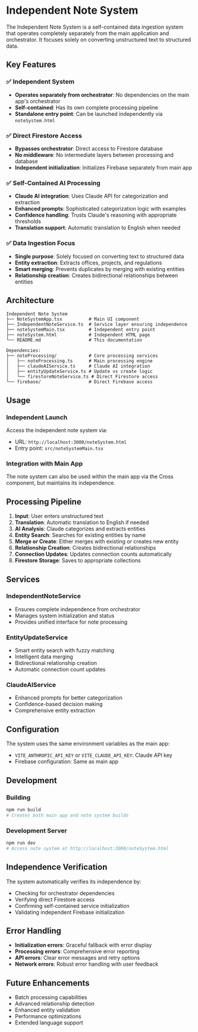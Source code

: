 # Independent Note System

The Independent Note System is a self-contained data ingestion system that operates completely separately from the main application and orchestrator. It focuses solely on converting unstructured text to structured data.

## Key Features

### ✅ Independent System
- **Operates separately from orchestrator**: No dependencies on the main app's orchestrator
- **Self-contained**: Has its own complete processing pipeline
- **Standalone entry point**: Can be launched independently via `noteSystem.html`

### ✅ Direct Firestore Access
- **Bypasses orchestrator**: Direct access to Firestore database
- **No middleware**: No intermediate layers between processing and database
- **Independent initialization**: Initializes Firebase separately from main app

### ✅ Self-Contained AI Processing
- **Claude AI integration**: Uses Claude API for categorization and extraction
- **Enhanced prompts**: Sophisticated categorization logic with examples
- **Confidence handling**: Trusts Claude's reasoning with appropriate thresholds
- **Translation support**: Automatic translation to English when needed

### ✅ Data Ingestion Focus
- **Single purpose**: Solely focused on converting text to structured data
- **Entity extraction**: Extracts offices, projects, and regulations
- **Smart merging**: Prevents duplicates by merging with existing entities
- **Relationship creation**: Creates bidirectional relationships between entities

## Architecture

```
Independent Note System
├── NoteSystemApp.tsx          # Main UI component
├── IndependentNoteService.ts  # Service layer ensuring independence
├── noteSystemMain.tsx         # Independent entry point
├── noteSystem.html            # Independent HTML page
└── README.md                  # This documentation

Dependencies:
├── noteProcessing/            # Core processing services
│   ├── noteProcessing.ts      # Main processing engine
│   ├── claudeAIService.ts     # Claude AI integration
│   ├── entityUpdateService.ts # Update vs create logic
│   └── firestoreNoteService.ts # Direct Firestore access
└── firebase/                  # Direct Firebase access
```

## Usage

### Independent Launch
Access the independent note system via:
- URL: `http://localhost:3000/noteSystem.html`
- Entry point: `src/noteSystemMain.tsx`

### Integration with Main App
The note system can also be used within the main app via the Cross component, but maintains its independence.

## Processing Pipeline

1. **Input**: User enters unstructured text
2. **Translation**: Automatic translation to English if needed
3. **AI Analysis**: Claude categorizes and extracts entities
4. **Entity Search**: Searches for existing entities by name
5. **Merge or Create**: Either merges with existing or creates new entity
6. **Relationship Creation**: Creates bidirectional relationships
7. **Connection Updates**: Updates connection counts automatically
8. **Firestore Storage**: Saves to appropriate collections

## Services

### IndependentNoteService
- Ensures complete independence from orchestrator
- Manages system initialization and status
- Provides unified interface for note processing

### EntityUpdateService
- Smart entity search with fuzzy matching
- Intelligent data merging
- Bidirectional relationship creation
- Automatic connection count updates

### ClaudeAIService
- Enhanced prompts for better categorization
- Confidence-based decision making
- Comprehensive entity extraction

## Configuration

The system uses the same environment variables as the main app:
- `VITE_ANTHROPIC_API_KEY` or `VITE_CLAUDE_API_KEY`: Claude API key
- Firebase configuration: Same as main app

## Development

### Building
```bash
npm run build
# Creates both main app and note system builds
```

### Development Server
```bash
npm run dev
# Access note system at http://localhost:3000/noteSystem.html
```

## Independence Verification

The system automatically verifies its independence by:
- Checking for orchestrator dependencies
- Verifying direct Firestore access
- Confirming self-contained service initialization
- Validating independent Firebase initialization

## Error Handling

- **Initialization errors**: Graceful fallback with error display
- **Processing errors**: Comprehensive error reporting
- **API errors**: Clear error messages and retry options
- **Network errors**: Robust error handling with user feedback

## Future Enhancements

- Batch processing capabilities
- Advanced relationship detection
- Enhanced entity validation
- Performance optimizations
- Extended language support

